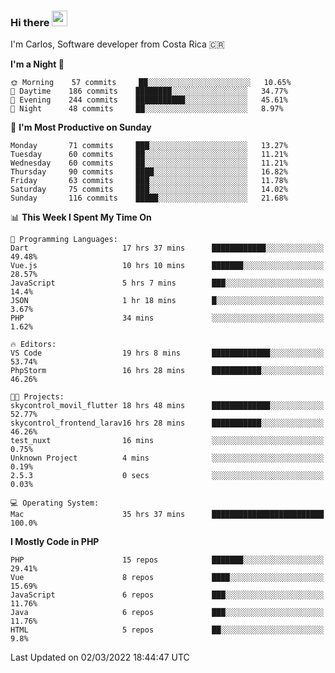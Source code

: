 ### Hi there <img src="https://media.giphy.com/media/hvRJCLFzcasrR4ia7z/giphy.gif" width="25px">

I'm Carlos, Software developer from Costa Rica 🇨🇷

<!--START_SECTION:waka-->
**I'm a Night 🦉** 

```text
🌞 Morning    57 commits     ██░░░░░░░░░░░░░░░░░░░░░░░   10.65% 
🌆 Daytime    186 commits    ████████░░░░░░░░░░░░░░░░░   34.77% 
🌃 Evening    244 commits    ███████████░░░░░░░░░░░░░░   45.61% 
🌙 Night      48 commits     ██░░░░░░░░░░░░░░░░░░░░░░░   8.97%

```
📅 **I'm Most Productive on Sunday** 

```text
Monday       71 commits     ███░░░░░░░░░░░░░░░░░░░░░░   13.27% 
Tuesday      60 commits     ██░░░░░░░░░░░░░░░░░░░░░░░   11.21% 
Wednesday    60 commits     ██░░░░░░░░░░░░░░░░░░░░░░░   11.21% 
Thursday     90 commits     ████░░░░░░░░░░░░░░░░░░░░░   16.82% 
Friday       63 commits     ███░░░░░░░░░░░░░░░░░░░░░░   11.78% 
Saturday     75 commits     ███░░░░░░░░░░░░░░░░░░░░░░   14.02% 
Sunday       116 commits    █████░░░░░░░░░░░░░░░░░░░░   21.68%

```


📊 **This Week I Spent My Time On** 

```text
💬 Programming Languages: 
Dart                     17 hrs 37 mins      ████████████░░░░░░░░░░░░░   49.48% 
Vue.js                   10 hrs 10 mins      ███████░░░░░░░░░░░░░░░░░░   28.57% 
JavaScript               5 hrs 7 mins        ███░░░░░░░░░░░░░░░░░░░░░░   14.4% 
JSON                     1 hr 18 mins        █░░░░░░░░░░░░░░░░░░░░░░░░   3.67% 
PHP                      34 mins             ░░░░░░░░░░░░░░░░░░░░░░░░░   1.62%

🔥 Editors: 
VS Code                  19 hrs 8 mins       █████████████░░░░░░░░░░░░   53.74% 
PhpStorm                 16 hrs 28 mins      ███████████░░░░░░░░░░░░░░   46.26%

🐱‍💻 Projects: 
skycontrol_movil_flutter 18 hrs 48 mins      █████████████░░░░░░░░░░░░   52.77% 
skycontrol_frontend_larav16 hrs 28 mins      ███████████░░░░░░░░░░░░░░   46.26% 
test_nuxt                16 mins             ░░░░░░░░░░░░░░░░░░░░░░░░░   0.75% 
Unknown Project          4 mins              ░░░░░░░░░░░░░░░░░░░░░░░░░   0.19% 
2.5.3                    0 secs              ░░░░░░░░░░░░░░░░░░░░░░░░░   0.03%

💻 Operating System: 
Mac                      35 hrs 37 mins      █████████████████████████   100.0%

```

**I Mostly Code in PHP** 

```text
PHP                      15 repos            ███████░░░░░░░░░░░░░░░░░░   29.41% 
Vue                      8 repos             ████░░░░░░░░░░░░░░░░░░░░░   15.69% 
JavaScript               6 repos             ███░░░░░░░░░░░░░░░░░░░░░░   11.76% 
Java                     6 repos             ███░░░░░░░░░░░░░░░░░░░░░░   11.76% 
HTML                     5 repos             ██░░░░░░░░░░░░░░░░░░░░░░░   9.8%

```



 Last Updated on 02/03/2022 18:44:47 UTC
<!--END_SECTION:waka-->
